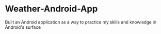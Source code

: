 # Weather-Android-App
Built an Android application as a way to practice my skills and knowledge in Android's surface
